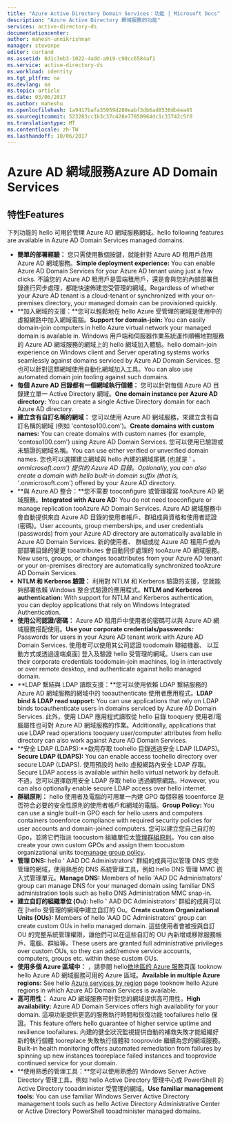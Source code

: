 ```yaml
---
title: "Azure Active Directory Domain Services：功能 | Microsoft Docs"
description: "Azure Active Directory 網域服務的功能"
services: active-directory-ds
documentationcenter: 
author: mahesh-unnikrishnan
manager: stevenpo
editor: curtand
ms.assetid: 8d1c3eb3-1022-4add-a919-c98cc6584af1
ms.service: active-directory-ds
ms.workload: identity
ms.tgt_pltfrm: na
ms.devlang: na
ms.topic: article
ms.date: 03/06/2017
ms.author: maheshu
ms.openlocfilehash: 1a9417bafa35959d280eabf3db6ad8530db4ea45
ms.sourcegitcommit: 523283cc1b3c37c428e77850964dc1c33742c5f0
ms.translationtype: MT
ms.contentlocale: zh-TW
ms.lasthandoff: 10/06/2017
---
```

# <a name="azure-ad-domain-services"></a><span data-ttu-id="45f31-103">Azure AD 網域服務</span><span class="sxs-lookup"><span data-stu-id="45f31-103">Azure AD Domain Services</span></span>
## <a name="features"></a><span data-ttu-id="45f31-104">特性</span><span class="sxs-lookup"><span data-stu-id="45f31-104">Features</span></span>
<span data-ttu-id="45f31-105">下列功能的 hello 可用於管理 Azure AD 網域服務網域。</span><span class="sxs-lookup"><span data-stu-id="45f31-105">hello following features are available in Azure AD Domain Services managed domains.</span></span>

* <span data-ttu-id="45f31-106">**簡單的部署經驗：** 您只需使用數個按鍵，就能針對 Azure AD 租用戶啟用 Azure AD 網域服務。</span><span class="sxs-lookup"><span data-stu-id="45f31-106">**Simple deployment experience:** You can enable Azure AD Domain Services for your Azure AD tenant using just a few clicks.</span></span> <span data-ttu-id="45f31-107">不論您的 Azure AD 租用戶是雲端租用戶，還是會與您的內部部署目錄進行同步處理，都能快速佈建您受管理的網域。</span><span class="sxs-lookup"><span data-stu-id="45f31-107">Regardless of whether your Azure AD tenant is a cloud-tenant or synchronized with your on-premises directory, your managed domain can be provisioned quickly.</span></span>
* <span data-ttu-id="45f31-108">**加入網域的支援：**您可以輕鬆地在 hello Azure 受管理的網域是使用中的虛擬網路中加入網域電腦。</span><span class="sxs-lookup"><span data-stu-id="45f31-108">**Support for domain-join:** You can easily domain-join computers in hello Azure virtual network your managed domain is available in.</span></span> <span data-ttu-id="45f31-109">Windows 用戶端和伺服器作業系統運作順暢地對服務的 Azure AD 網域服務的網域上的 hello 網域加入體驗。</span><span class="sxs-lookup"><span data-stu-id="45f31-109">hello domain-join experience on Windows client and Server operating systems works seamlessly against domains serviced by Azure AD Domain Services.</span></span> <span data-ttu-id="45f31-110">您也可以針對這類網域使用自動化網域加入工具。</span><span class="sxs-lookup"><span data-stu-id="45f31-110">You can also use automated domain join tooling against such domains.</span></span>
* <span data-ttu-id="45f31-111">**每個 Azure AD 目錄都有一個網域執行個體：** 您可以針對每個 Azure AD 目錄建立單一 Active Directory 網域。</span><span class="sxs-lookup"><span data-stu-id="45f31-111">**One domain instance per Azure AD directory:** You can create a single Active Directory domain for each Azure AD directory.</span></span>
* <span data-ttu-id="45f31-112">**建立含有自訂名稱的網域：** 您可以使用 Azure AD 網域服務，來建立含有自訂名稱的網域 (例如 'contoso100.com')。</span><span class="sxs-lookup"><span data-stu-id="45f31-112">**Create domains with custom names:** You can create domains with custom names (for example, 'contoso100.com') using Azure AD Domain Services.</span></span> <span data-ttu-id="45f31-113">您可以使用已驗證或未驗證的網域名稱。</span><span class="sxs-lookup"><span data-stu-id="45f31-113">You can use either verified or unverified domain names.</span></span> <span data-ttu-id="45f31-114">您也可以選擇建立網域與 hello 內建的網域尾碼 (也就是 ' *。 onmicrosoft.com') 提供的 Azure AD 目錄。</span><span class="sxs-lookup"><span data-stu-id="45f31-114">Optionally, you can also create a domain with hello built-in domain suffix (that is, '*.onmicrosoft.com') offered by your Azure AD directory.</span></span>
* <span data-ttu-id="45f31-115">**與 Azure AD 整合：**您不需要 tooconfigure 或管理複寫 tooAzure AD 網域服務。</span><span class="sxs-lookup"><span data-stu-id="45f31-115">**Integrated with Azure AD:** You do not need tooconfigure or manage replication tooAzure AD Domain Services.</span></span> <span data-ttu-id="45f31-116">Azure AD 網域服務中會自動提供來自 Azure AD 目錄的使用者帳戶、群組成員資格和使用者認證 (密碼)。</span><span class="sxs-lookup"><span data-stu-id="45f31-116">User accounts, group memberships, and user credentials (passwords) from your Azure AD directory are automatically available in Azure AD Domain Services.</span></span> <span data-ttu-id="45f31-117">新的使用者、 群組或從 Azure AD 租用戶或內部部署目錄的變更 tooattributes 會自動同步處理的 tooAzure AD 網域服務。</span><span class="sxs-lookup"><span data-stu-id="45f31-117">New users, groups, or changes tooattributes from your Azure AD tenant or your on-premises directory are automatically synchronized tooAzure AD Domain Services.</span></span>
* <span data-ttu-id="45f31-118">**NTLM 和 Kerberos 驗證：** 利用對 NTLM 和 Kerberos 驗證的支援，您就能夠部署依賴 Windows 整合式驗證的應用程式。</span><span class="sxs-lookup"><span data-stu-id="45f31-118">**NTLM and Kerberos authentication:** With support for NTLM and Kerberos authentication, you can deploy applications that rely on Windows Integrated Authentication.</span></span>
* <span data-ttu-id="45f31-119">**使用公司認證/密碼：** Azure AD 租用戶中使用者的密碼可以與 Azure AD 網域服務搭配使用。</span><span class="sxs-lookup"><span data-stu-id="45f31-119">**Use your corporate credentials/passwords:** Passwords for users in your Azure AD tenant work with Azure AD Domain Services.</span></span> <span data-ttu-id="45f31-120">使用者可以使用其公司認證 toodomain 聯結機器、 以互動方式或透過遠端桌面] 登入及驗證 hello 受管理的網域。</span><span class="sxs-lookup"><span data-stu-id="45f31-120">Users can use their corporate credentials toodomain-join machines, log in interactively or over remote desktop, and authenticate against hello managed domain.</span></span>
* <span data-ttu-id="45f31-121">**LDAP 繫結與 LDAP 讀取支援：**您可以使用依賴 LDAP 繫結服務的 Azure AD 網域服務的網域中的 tooauthenticate 使用者應用程式。</span><span class="sxs-lookup"><span data-stu-id="45f31-121">**LDAP bind & LDAP read support:** You can use applications that rely on LDAP binds tooauthenticate users in domains serviced by Azure AD Domain Services.</span></span> <span data-ttu-id="45f31-122">此外，使用 LDAP 應用程式讀取從 hello 目錄 tooquery 使用者/電腦屬性也可對 Azure AD 網域服務的作業。</span><span class="sxs-lookup"><span data-stu-id="45f31-122">Additionally, applications that use LDAP read operations tooquery user/computer attributes from hello directory can also work against Azure AD Domain Services.</span></span>
* <span data-ttu-id="45f31-123">**安全 LDAP (LDAPS):**啟用存取 toohello 目錄透過安全 LDAP (LDAPS)。</span><span class="sxs-lookup"><span data-stu-id="45f31-123">**Secure LDAP (LDAPS):** You can enable access toohello directory over secure LDAP (LDAPS).</span></span> <span data-ttu-id="45f31-124">使用預設的 hello 虛擬網路內安全 LDAP 存取。</span><span class="sxs-lookup"><span data-stu-id="45f31-124">Secure LDAP access is available within hello virtual network by default.</span></span> <span data-ttu-id="45f31-125">不過，您可以選擇啟用安全 LDAP 存取 hello 透過網際網路。</span><span class="sxs-lookup"><span data-stu-id="45f31-125">However, you can also optionally enable secure LDAP access over hello internet.</span></span>
* <span data-ttu-id="45f31-126">**群組原則：** hello 使用者及電腦的可用單一內建 GPO 每個容器 tooenforce 是否符合必要的安全性原則的使用者帳戶和網域的電腦。</span><span class="sxs-lookup"><span data-stu-id="45f31-126">**Group Policy:** You can use a single built-in GPO each for hello users and computers containers tooenforce compliance with required security policies for user accounts and domain-joined computers.</span></span> <span data-ttu-id="45f31-127">您可以建立您自己自訂的 Gpo，並將它們指派 toocustom 組織單位太[管理群組原則](active-directory-ds-admin-guide-administer-group-policy.md)。</span><span class="sxs-lookup"><span data-stu-id="45f31-127">You can also create your own custom GPOs and assign them toocustom organizational units too[manage group policy](active-directory-ds-admin-guide-administer-group-policy.md).</span></span>
* <span data-ttu-id="45f31-128">**管理 DNS:** hello ' AAD DC Administrators' 群組的成員可以管理 DNS 您受管理的網域，使用熟悉的 DNS 系統管理工具，例如 hello DNS 管理 MMC 嵌入式管理單元。</span><span class="sxs-lookup"><span data-stu-id="45f31-128">**Manage DNS:** Members of hello 'AAD DC Administrators' group can manage DNS for your managed domain using familiar DNS administration tools such as hello DNS Administration MMC snap-in.</span></span>
* <span data-ttu-id="45f31-129">**建立自訂的組織單位 (Ou):** hello ' AAD DC Administrators' 群組的成員可以在 [hello 受管理的網域中建立自訂的 Ou。</span><span class="sxs-lookup"><span data-stu-id="45f31-129">**Create custom Organizational Units (OUs):** Members of hello 'AAD DC Administrators' group can create custom OUs in hello managed domain.</span></span> <span data-ttu-id="45f31-130">這些使用者會被授與自訂 OU 的完整系統管理權限，讓他們可以在這些自訂的 OU 內新增或移除服務帳戶、電腦、群組等。</span><span class="sxs-lookup"><span data-stu-id="45f31-130">These users are granted full administrative privileges over custom OUs, so they can add/remove service accounts, computers, groups etc. within these custom OUs.</span></span>
* <span data-ttu-id="45f31-131">**使用多個 Azure 區域中：** ，請參閱 hello[依地區的 Azure 服務](https://azure.microsoft.com/regions/#services/)頁面 tooknow hello Azure AD 網域服務可用的 Azure 區域。</span><span class="sxs-lookup"><span data-stu-id="45f31-131">**Available in multiple Azure regions:** See hello [Azure services by region](https://azure.microsoft.com/regions/#services/) page tooknow hello Azure regions in which Azure AD Domain Services is available.</span></span>
* <span data-ttu-id="45f31-132">**高可用性：** Azure AD 網域服務可針對您的網域提供高可用性。</span><span class="sxs-lookup"><span data-stu-id="45f31-132">**High availability:** Azure AD Domain Services offers high availability for your domain.</span></span> <span data-ttu-id="45f31-133">這項功能提供更高的服務執行時間和恢復功能 toofailures hello 保證。</span><span class="sxs-lookup"><span data-stu-id="45f31-133">This feature offers hello guarantee of higher service uptime and resilience toofailures.</span></span> <span data-ttu-id="45f31-134">內建的健全狀況監視提供自動的補救失敗才能組織好新的執行個體 tooreplace 失敗執行個體和 tooprovide 繼續為您的網域服務。</span><span class="sxs-lookup"><span data-stu-id="45f31-134">Built-in health monitoring offers automated remediation from failures by spinning up new instances tooreplace failed instances and tooprovide continued service for your domain.</span></span>
* <span data-ttu-id="45f31-135">**使用熟悉的管理工具：**您可以使用熟悉的 Windows Server Active Directory 管理工具，例如 hello Active Directory 管理中心或 PowerShell 的 Active Directory tooadminister 受管理的網域。</span><span class="sxs-lookup"><span data-stu-id="45f31-135">**Use familiar management tools:** You can use familiar Windows Server Active Directory management tools such as hello Active Directory Administrative Center or Active Directory PowerShell tooadminister managed domains.</span></span>
